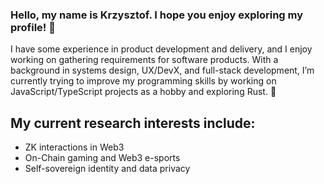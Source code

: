 ### Hello, my name is Krzysztof. I hope you enjoy exploring my profile! 🙇

I have some experience in product development and delivery, and I enjoy working on gathering requirements for software products. With a background in systems design, UX/DevX, and full-stack development, I’m currently trying to improve my programming skills by working on JavaScript/TypeScript projects as a hobby and exploring Rust. 🦀

## My current research interests include:
- ZK interactions in Web3
- On-Chain gaming and Web3 e-sports
- Self-sovereign identity and data privacy
